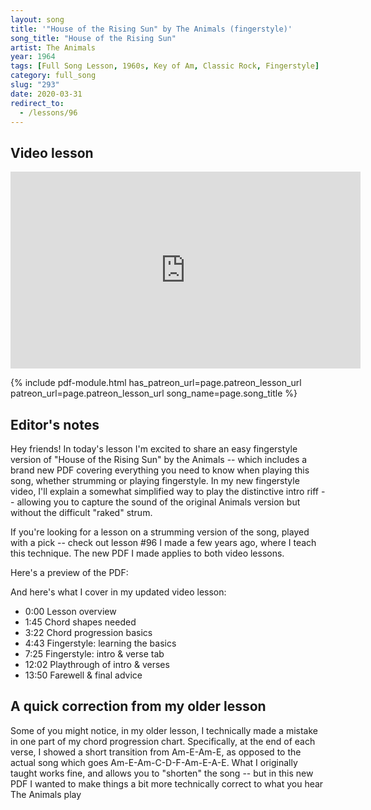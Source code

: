 ```yaml
---
layout: song
title: '"House of the Rising Sun" by The Animals (fingerstyle)'
song_title: "House of the Rising Sun"
artist: The Animals
year: 1964
tags: [Full Song Lesson, 1960s, Key of Am, Classic Rock, Fingerstyle]
category: full_song
slug: "293"
date: 2020-03-31
redirect_to:
  - /lessons/96
---
```


<!-- patreon_lesson_available: true
patreon_lesson_url: https://www.patreon.com/posts/35143105 -->

## Video lesson

<!-- Coming soon... -->

<iframe width="560" height="315" src="https://www.youtube.com/embed/KibnZCT6oYM" frameborder="0" allow="accelerometer; autoplay; encrypted-media; gyroscope; picture-in-picture" allowfullscreen></iframe>

{% include pdf-module.html has_patreon_url=page.patreon_lesson_url patreon_url=page.patreon_lesson_url song_name=page.song_title %}

## Editor's notes

Hey friends! In today's lesson I'm excited to share an easy fingerstyle version of "House of the Rising Sun" by the Animals -- which includes a brand new PDF covering everything you need to know when playing this song, whether strumming or playing fingerstyle. In my new fingerstyle video, I'll explain a somewhat simplified way to play the distinctive intro riff -- allowing you to capture the sound of the original Animals version but without the difficult "raked" strum.

If you're looking for a lesson on a strumming version of the song, played with a pick -- check out lesson #96 I made a few years ago, where I teach this technique. The new PDF I made applies to both video lessons.

Here's a preview of the PDF:

And here's what I cover in my updated video lesson:

- 0:00 Lesson overview
- 1:45 Chord shapes needed
- 3:22 Chord progression basics
- 4:43 Fingerstyle: learning the basics
- 7:25 Fingerstyle: intro & verse tab
- 12:02 Playthrough of intro & verses
- 13:50 Farewell & final advice

## A quick correction from my older lesson

Some of you might notice, in my older lesson, I technically made a mistake in one part of my chord progression chart. Specifically, at the end of each verse, I showed a short transition from Am-E-Am-E, as opposed to the actual song which goes Am-E-Am-C-D-F-Am-E-A-E. What I originally taught works fine, and allows you to "shorten" the song -- but in this new PDF I wanted to make things a bit more technically correct to what you hear The Animals play
